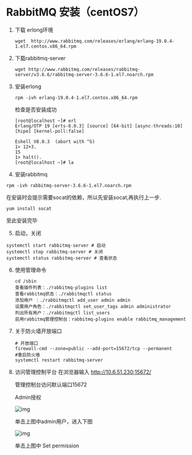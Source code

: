 # RabbitMQ 安装（centOS7）

1. 下载 erlong环境

   ```linux
   wget  http://www.rabbitmq.com/releases/erlang/erlang-19.0.4-1.el7.centos.x86_64.rpm
   ```

2. 下载rabbitmq-server

   ```
   wget http://www.rabbitmq.com/releases/rabbitmq-server/v3.6.6/rabbitmq-server-3.6.6-1.el7.noarch.rpm
   ```

3. 安装erlong

   ```
   rpm -ivh erlang-19.0.4-1.el7.centos.x86_64.rpm
   ```

   检查是否安装成功 

   ```
   [root@localhost ~]# erl
   Erlang/OTP 19 [erts-8.0.3] [source] [64-bit] [async-threads:10] [hipe] [kernel-poll:false]
   
   Eshell V8.0.3  (abort with ^G)
   1> 12+3.
   15
   1> halt().
   [root@localhost ~]# la
   
   ```

4.  安装rabbitmq

   ```
   rpm -ivh rabbitmq-server-3.6.6-1.el7.noarch.rpm
   ```

   在安装时会提示需要socat的依赖，所以先安装socat,再执行上一步.

   ```
   yum install socat
   ```

   至此安装完毕

5.  启动，关闭

   ```
   systemctl start rabbitmq-server # 启动
   systemctl stop rabbitmq-server # 关闭
   systemctl status rabbitmq-server # 查看状态
   ```

6. 使用管理命令

   ```
   cd /sbin 
   查看插件列表：./rabbitmq-plugins list
   查看rabbitmq状态：./rabbitmqctl status
   添加用户 ：./rabbitmqctl add_user admin admin
   设置用户角色：./rabbitmqctl set_user_tags admin administrator
   列出所有用户：./rabbitmqctl list_users
   启用rabbitmq管理控制台：rabbitmq-plugins enable rabbitmq_management
   
   ```

7. 关于防火墙开放端口

   ```
   # 开放端口
   firewall-cmd --zone=public --add-port=15672/tcp --permanent
   #重启防火墙
   systemctl restart rabbitmq-server
   ```

8. 访问管理控制平台
   在浏览器输入 <http://10.6.51.230:15672/>

   管理控制台访问默认端口15672

   Admin授权

    

   ![img](file:///C:\Users\admi\AppData\Local\Temp\ksohtml3592\wps1.jpg) 

   单击上图中admin用户，进入下图

    

   ![img](file:///C:\Users\admi\AppData\Local\Temp\ksohtml3592\wps2.jpg) 

   单击上图中 Set permission

